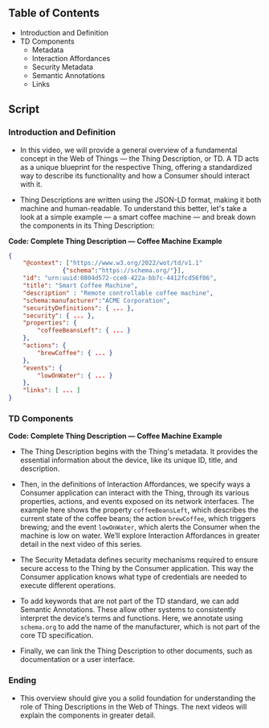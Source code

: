 ## Table of Contents

- Introduction and Definition
- TD Components
    - Metadata
    - Interaction Affordances
    - Security Metadata
    - Semantic Annotations
    - Links

## Script

### Introduction and Definition

- In this video, we will provide a general overview of a fundamental concept in the Web of Things — the Thing Description, or TD. A TD acts as a unique blueprint for the respective Thing, offering a standardized way to describe its functionality and how a Consumer should interact with it.

- Thing Descriptions are written using the JSON-LD format, making it both machine and human-readable. To understand this better, let's take a look at a simple example — a smart coffee machine — and break down the components in its Thing Description:

**Code: Complete Thing Description — Coffee Machine Example**

```json
{
    "@context": ["https://www.w3.org/2022/wot/td/v1.1"
               {"schema":"https://schema.org/"}], 
    "id": "urn:uuid:0804d572-cce8-422a-bb7c-4412fcd56f06",
    "title": "Smart Coffee Machine",
    "description" : "Remote controllable coffee machine",
    "schema:manufacturer":"ACME Corporation",
    "securityDefinitions": { ... },
    "security": { ... },
    "properties": {
        "coffeeBeansLeft": { ... }
    },
    "actions": {
        "brewCoffee": { ... }
    },
    "events": {
        "lowOnWater": { ... }
    },
    "links": [ ... ]
}
```

### TD Components

**Code: Complete Thing Description — Coffee Machine Example**

<!-- Mark each component on the graphic example and briefly explain what they do -->

- The Thing Description begins with the Thing's metadata. It provides the essential information about the device, like its unique ID, title, and description.

- Then, in the definitions of Interaction Affordances, we specify ways a Consumer application can interact with the Thing, through its various properties, actions, and events exposed on its network interfaces. The example here shows the property `coffeeBeansLeft`, which describes the current state of the coffee beans; the action `brewCoffee`, which triggers brewing; and the event `lowOnWater`, which alerts the Consumer when the machine is low on water. We’ll explore Interaction Affordances in greater detail in the next video of this series. 

- The Security Metadata defines security mechanisms required to ensure secure access to the Thing by the Consumer application. This way the Consumer application knows what type of credentials are needed to execute different operations.

- To add keywords that are not part of the TD standard, we can add Semantic Annotations. These allow other systems to consistently interpret the device’s terms and functions. Here, we annotate using `schema.org` to add the name of the manufacturer, which is not part of the core TD specification.

- Finally, we can link the Thing Description to other documents, such as documentation or a user interface.

### Ending

- This overview should give you a solid foundation for understanding the role of Thing Descriptions in the Web of Things. The next videos will explain the components in greater detail.



